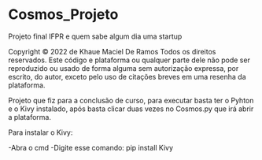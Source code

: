 # Cosmos_Projeto
Projeto final IFPR e quem sabe algum dia uma startup

Copyright © 2022 de Khaue Maciel De Ramos
Todos os direitos reservados. Este código e plataforma ou qualquer parte dele não pode ser reproduzido ou usado de forma alguma sem autorização expressa, por escrito, do autor, exceto pelo uso de citações breves em uma resenha da plataforma.


Projeto que fiz para a conclusão de curso, para executar basta ter o Pyhton e o Kivy instalado, após basta clicar duas vezes no Cosmos.py que irá abrir a plataforma.

Para instalar o Kivy:

-Abra o cmd
-Digite esse comando: pip install Kivy
